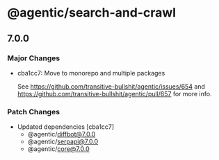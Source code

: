 # @agentic/search-and-crawl

## 7.0.0

### Major Changes

- cba1cc7: Move to monorepo and multiple packages

  See https://github.com/transitive-bullshit/agentic/issues/654 and https://github.com/transitive-bullshit/agentic/pull/657 for more info.

### Patch Changes

- Updated dependencies [cba1cc7]
  - @agentic/diffbot@7.0.0
  - @agentic/serpapi@7.0.0
  - @agentic/core@7.0.0
